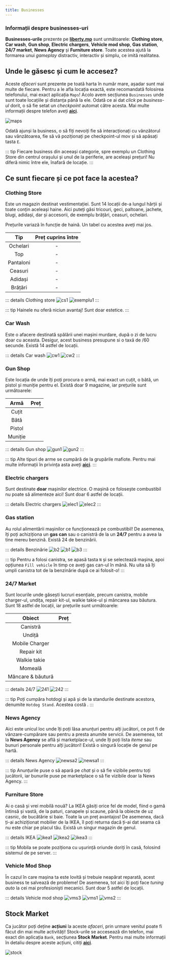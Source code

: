 ```yaml
---
title: Businesses
---
```


### Informații despre businesses-uri

**Businesses-urile** prezente pe [**liberty.mp**](https://ucp.liberty.mp) sunt următoarele: **Clothing store**, **Car wash**, **Gun shop**, **Electric chargers**, **Vehicle mod shop**, **Gas station**, **24/7 market**, **News Agency** și **Furniture store**. Toate acestea ajută la formarea unui *gameplay* distractiv, interactiv și simplu, ce imită realitatea.

## Unde le găsesc și cum le accesez?

Aceste *afaceri* sunt prezente pe toată harta în număr mare, așadar sunt mai multe de fiecare. Pentru a le afla locația exactă, este recomandată folosirea telefonului, mai exact aplicația `Maps`! Acolo avem secțiunea `Businesses` unde sunt toate locațiile și distanța până la ele. Odată ce ai dat *click* pe *business-ul* dorit, o să fie setat un *checkpoint* automat către acesta. Mai multe informații despre telefon aveți [**aici**](../general/phone).

<Image src="https://i.imgur.com/KPNOCr7.gif" alt="maps" />

Odată ajunși la business, o să fiți nevoiți fie să interacționați cu vânzătorul sau vânzătoarea, fie să vă poziționați pe checkpoint-ul mov și să apăsați tasta `E`.

::: tip
Fiecare business din aceeași categorie, spre exemplu un Clothing Store din centrul orașului și unul de la periferie, are aceleași prețuri! Nu diferă nimic între ele, înafară de locație.
:::

## Ce sunt fiecare și ce pot face la acestea?

### **Clothing Store**
Este un magazin destinat vestimentației. Sunt 14 locații de-a lungul hărții și toate conțin aceleași haine. Aici puteți găsi tricouri, geci, paltoane, jachete, blugi, adidași, dar și accesorii, de exemplu brățări, ceasuri, ochelari.

Prețurile variază în funcție de haină. Un tabel cu acestea aveți mai jos.

| **Tip** | **Preț cuprins între** |
| :-----------: | :-----------: | 
| Ochelari | <Dinero :amount='300' /> - <Dinero :amount='2500' />| 
| Top | <Dinero :amount='120' /> - <Dinero :amount='10200' /> | 
| Pantaloni | <Dinero :amount='10' /> - <Dinero :amount='4000' /> | 
| Ceasuri | <Dinero :amount='2000' /> - <Dinero :amount='44000' /> |
| Adidași | <Dinero :amount='160' /> - <Dinero :amount='2200' /> | 
| Brățări | <Dinero :amount='500' /> - <Dinero :amount='18000' />| 

::: details Clothing store
<Image src="https://i.imgur.com/R7u6CrF.png" alt="cs1" />
<Image src="http://i.imgur.com/MdvAS73.gif" alt="exemplu1" />
::: 

::: tip
Hainele nu oferă niciun avantaj! Sunt doar estetice.
:::

### **Car Wash**
Este o afacere destinată spălării unei mașini murdare, după o zi de lucru doar cu aceasta. Desigur, acest business presupune si o taxă de <Dinero :amount='50' />/60 secunde. Există 14 astfel de locații.

::: details Car wash
<Image src="https://i.imgur.com/tUpWgR4.png" alt="cw1" />
<Image src="http://i.imgur.com/tE1hAJG.gif" alt="cw2" />
:::

### **Gun Shop**
Este locația de unde îți poți procura o armă, mai exact un cuțit, o bâtă, un pistol și muniție pentru el. Există doar 9 magazine, iar prețurile sunt următoarele:

| **Armă** | **Preț** |
| :-----------: | :-----------: | 
| Cuțit | <Dinero :amount='250' /> | 
| Bâtă | <Dinero :amount='500' />  | 
| Pistol | <Dinero :amount='5000' /> | 
| Muniție | <Dinero :amount='50' /> |


::: details Gun shop
<Image src="https://i.imgur.com/WV7bcdC.png" alt="gun1" />
<Image src="http://i.imgur.com/Jv5fzM5.gif" alt="gun2" />
:::

::: tip
Alte tipuri de arme se cumpără de la grupările mafiote. Pentru mai multe informații în privința asta aveți [**aici**](../factions/gangs).
:::

### **Electric chargers** 
Sunt destinate **doar** mașinilor electrice. O mașină ce folosește combustibil nu poate să alimenteze aici! Sunt doar 6 astfel de locații.

::: details Electric chargers
<Image src="https://i.imgur.com/T9TZ36r.png" alt="elec1" />
<Image src="https://i.imgur.com/9aW6PBi.png" alt="elec2" />
:::

### **Gas station** 
Au rolul alimentării mașinilor ce funcționează pe combustibil! De asemenea, îți poți achiziționa un **gas can** sau o canistră de la un **24/7** pentru a avea la tine mereu benzină. Există 24 de benzinării.


::: details Benzinărie
<Image src="https://i.imgur.com/PkPWXTG.png" alt="b2" />
<Image src="https://i.imgur.com/3XIY6tq.png" alt="b1" />
<Image src="https://i.imgur.com/rrMo2Lg.gif" alt="b3" label="Exemplu canistră" />
:::

::: tip 
Pentru a folosi canistra, se apasă tasta `N` și se selectează mașina, apoi opțiunea `Fill vehicle` în timp ce aveți gas can-ul în mână. Nu uita să îți umpli canistra tot de la benzinărie după ce ai folosit-o!
:::

### **24/7 Market**
Sunt locurile unde găsești lucruri esențiale, precum canistra, mobile charger-ul, undița, repair kit-ul, walkie takie-ul și mâncarea sau băutura. Sunt 18 astfel de locații, iar prețurile sunt următoarele:

| **Obiect** | **Preț** |
| :-----------: | :-----------: | 
| Canistră | <Dinero :amount='200' /> | 
| Undiță | <Dinero :amount='100' />  | 
| Mobile Charger | <Dinero :amount='350' />  | 
| Repair kit | <Dinero :amount='500' /> | 
| Walkie takie | <Dinero :amount='1000' /> |
| Momeală | <Dinero :amount='64' /> |
| Mâncare & băutură | <Dinero :amount='10' /> |

::: details 24/7
<Image src="https://i.imgur.com/4Jr72jQ.png" alt="241" />
<Image src="http://i.imgur.com/2RnhMsn.gif" alt="242" />
:::

::: tip
Poți cumpăra hotdogi și apă și de la standurile destinate acestora, denumite `Hotdog Stand`. Acestea costă <Dinero :amount='20' />.
:::

### **News Agency**
Aici este unicul loc unde îți poți lăsa anunțuri pentru alți jucători, ce pot fi de vânzare-cumpărare sau pentru a presta anumite servicii. De asemenea, tot la **News Agency** se află și marketplace-ul, unde îți poți lista *iteme* sau bunuri personale pentru alți jucători! Există o singură locație de genul pe hartă.

::: details News Agency
<Image src="https://i.imgur.com/kH8xPQa.png" alt="newsa2" />
<Image src="http://i.imgur.com/bJk5kHO.gif" alt="newsa1" />
:::

::: tip
Anunțurile puse o să apară pe *chat* și o să fie vizibile pentru toți jucătorii, iar bunurile puse pe marketplace o să fie vizibile doar la News Agency.
:::

### **Furniture Store**
Ai o casă și vrei mobilă nouă? La IKEA găsiți orice fel de model, fiind o gamă întinsă și vastă, de la paturi, canapele și scaune, până la obiecte de uz casnic, de bucătărie si baie. Toate la un preț avantajos! De asemenea, dacă ți-ai achiziționat mobilier de la IKEA, îl poți returna dacă ți-ai dat seama că nu este chiar pe placul tău. Există un singur magazin de genul.

::: details IKEA
<Image src="https://i.imgur.com/QhAipTC.png" alt="ikea1" />
<Image src="http://i.imgur.com/HM2SwYJ.gif" alt="ikea2" />
<Image src="https://i.imgur.com/QVF9pBJ.png" alt="ikea3" />
:::

::: tip
Mobila se poate poziționa cu ușurință oriunde doriți în casă, folosind sistemul de pe server.
:::

### **Vehicle Mod Shop**
În cazul în care mașina ta este lovită și trebuie neapărat reparată, acest business te salvează de probleme! De asemenea, tot aici îți poți face *tuning auto* la cei mai profesioniști mecanici. Sunt doar 5 astfel de locații.

::: details Vehicle mod shop
<Image src="https://i.imgur.com/LB2S6Zz.png" alt="vms3" />
<Image src="https://i.imgur.com/7vxJ7J0.png" alt="vms1" />
<Image src="http://i.imgur.com/ePJ2sGC.gif" alt="vms2" />
:::

## Stock Market
Ca jucător poți deține **acțiuni** la aceste *afaceri*, prin urmare venitul poate fi făcut din mai multe activități! Stock-urile se accesează din telefon, mai exact din aplicația `Bank`, secțiunea **Stock Market**. Pentru mai multe informații în detaliu despre aceste acțiuni, citiți [**aici**](./stock-market).

<Image src="https://i.imgur.com/Q0n2VRu.png" alt="stock" />
